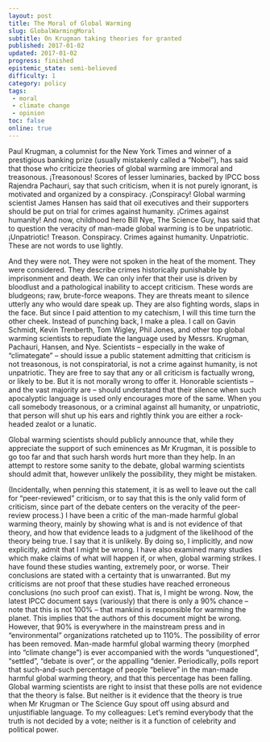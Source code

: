 ```yaml
---
layout: post
title: The Moral of Global Warming
slug: GlobalWarmingMoral
subtitle: On Krugman taking theories for granted
published: 2017-01-02
updated: 2017-01-02
progress: finished
epistemic_state: semi-believed
difficulty: 1
category: policy
tags:
 - moral
 - climate change
 - opinion
toc: false
online: true
---
```

Paul Krugman, a columnist for the New York Times and winner of a prestigious banking prize (usually mistakenly called a “Nobel”), has said that those who criticize theories of global warming are immoral and treasonous. ¡Treasonous! Scores of lesser luminaries, backed by IPCC boss Rajendra Pachauri, say that such criticism, when it is not purely ignorant, is motivated and organized by a conspiracy. ¡Conspiracy! Global warming scientist James Hansen has said that oil executives and their supporters should be put on trial for crimes against humanity. ¡Crimes against humanity!
And now, childhood hero Bill Nye, The Science Guy, has said that to question the veracity of man-made global warming is to be unpatriotic. ¡Unpatriotic! Treason. Conspiracy. Crimes against humanity. Unpatriotic. These are not words to use lightly.

And they were not. They were not spoken in the heat of the moment. They were considered.
They describe crimes historically punishable by imprisonment and death. We can only infer that their use is driven by bloodlust and a pathological inability to accept criticism. These words are bludgeons; raw, brute-force weapons. They are threats meant to silence utterly any who would dare speak up. They are also fighting words, slaps in the face.
But since I paid attention to my catechism, I will this time turn the other cheek. Instead of punching back, I make a plea. I call on Gavin Schmidt, Kevin Trenberth, Tom Wigley, Phil Jones, and other top global warming scientists to repudiate the language used by Messrs. Krugman, Pachauri, Hansen, and Nye. Scientists &ndash; especially in the wake of “climategate” &ndash; should issue a public statement admitting that criticism is not treasonous, is not conspiratorial, is not a crime against humanity, is not unpatriotic. They are free to say that any or all criticism is factually wrong, or likely to be. But it is not morally wrong to offer it. Honorable scientists &ndash; and the vast majority are &ndash; should understand that their silence when such apocalyptic language is used only encourages more of the same. When you call somebody treasonous, or a criminal against all humanity, or unpatriotic, that person will shut up his ears and rightly think you are either a rock-headed zealot or a lunatic.

Global warming scientists should publicly announce that, while they appreciate the support of such eminences as Mr Krugman, it is possible to go too far and that such harsh words hurt more than they help. In an attempt to restore some sanity to the debate, global warming scientists should admit that, however unlikely the possibility, they might be mistaken.

(Incidentally, when penning this statement, it is as well to leave out the call for “peer-reviewed” criticism, or to say that this is the only valid form of criticism, since part of the debate centers on the veracity of the peer-review process.) I have been a critic of the man-made harmful global warming theory, mainly by showing what is and is not evidence of that theory, and how that evidence leads to a judgment of the likelihood of the theory being true. I say that it is unlikely. By doing so, I implicitly, and now explicitly, admit that I might be wrong. I have also examined many studies which make claims of what will happen if, or when, global warming strikes. I have found these studies wanting, extremely poor, or worse. Their conclusions are stated with a certainty that is unwarranted. But my criticisms are not proof that these studies have reached erroneous conclusions (no such proof can exist). That is, I might be wrong. Now, the latest IPCC document says (variously) that there is only a 90% chance &ndash; note that this is not 100% &ndash; that mankind is responsible for warming the planet. This implies that the authors of this document might be wrong. However, that 90% is everywhere in the mainstream press and in “environmental” organizations ratcheted up to 110%. The possibility of error has been removed. Man-made harmful global warming theory (morphed into “climate change”) is ever accompanied with the words “unquestioned”, “settled”, “debate is over”, or the appalling “denier. Periodically, polls report that such-and-such percentage of people “believe” in the man-made harmful global warming theory, and that this percentage has been falling. Global warming scientists are right to insist that these polls are not evidence that the theory is false. But neither is it evidence that the theory is true when Mr Krugman or The Science Guy spout off using absurd and unjustifiable language. To my colleagues: Let’s remind everybody that the truth is not decided by a vote; neither is it a function of celebrity and political power.